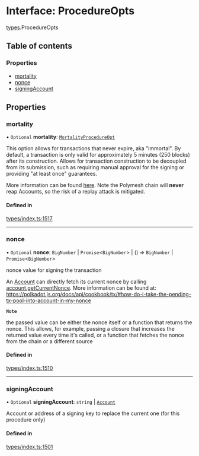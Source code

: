 # Interface: ProcedureOpts

[types](../wiki/types).ProcedureOpts

## Table of contents

### Properties

- [mortality](../wiki/types.ProcedureOpts#mortality)
- [nonce](../wiki/types.ProcedureOpts#nonce)
- [signingAccount](../wiki/types.ProcedureOpts#signingaccount)

## Properties

### mortality

• `Optional` **mortality**: [`MortalityProcedureOpt`](../wiki/types#mortalityprocedureopt)

This option allows for transactions that never expire, aka "immortal". By default, a transaction is only valid for approximately 5 minutes (250 blocks) after its construction. Allows for transaction construction to be decoupled from its submission, such as requiring manual approval for the signing or providing "at least once" guarantees.

More information can be found [here](https://wiki.polkadot.network/docs/build-protocol-info#transaction-mortality). Note the Polymesh chain will **never** reap Accounts, so the risk of a replay attack is mitigated.

#### Defined in

[types/index.ts:1517](https://github.com/PolymeshAssociation/polymesh-sdk/blob/079537ad/src/types/index.ts#L1517)

___

### nonce

• `Optional` **nonce**: `BigNumber` \| `Promise`<`BigNumber`\> \| () => `BigNumber` \| `Promise`<`BigNumber`\>

nonce value for signing the transaction

An [Account](../wiki/api.entities.Account.Account) can directly fetch its current nonce by calling [account.getCurrentNonce](../wiki/api.entities.Account.Account#getcurrentnonce). More information can be found at: https://polkadot.js.org/docs/api/cookbook/tx/#how-do-i-take-the-pending-tx-pool-into-account-in-my-nonce

**`Note`**

 the passed value can be either the nonce itself or a function that returns the nonce. This allows, for example, passing a closure that increases the returned value every time it's called, or a function that fetches the nonce from the chain or a different source

#### Defined in

[types/index.ts:1510](https://github.com/PolymeshAssociation/polymesh-sdk/blob/079537ad/src/types/index.ts#L1510)

___

### signingAccount

• `Optional` **signingAccount**: `string` \| [`Account`](../wiki/api.entities.Account.Account)

Account or address of a signing key to replace the current one (for this procedure only)

#### Defined in

[types/index.ts:1501](https://github.com/PolymeshAssociation/polymesh-sdk/blob/079537ad/src/types/index.ts#L1501)
